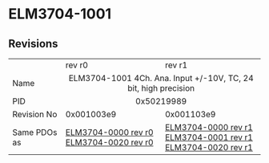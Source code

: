 # ELM3704-1001

## Revisions
<table>
<tr>
<td></td>
<td>rev r0</td>
<td>rev r1</td>
</tr>
<tr>
<td>Name</td>
<td colspan=2 align="center">ELM3704-1001 4Ch. Ana. Input +/-10V, TC, 24 bit, high precision</td>
</tr>
<tr>
<td>PID</td>
<td colspan=2 align="center">0x50219989</td>
</tr>
<tr>
<td>Revision No</td>
<td>0x001003e9</td>
<td>0x001103e9</td>
</tr>
<tr>
<td>Same PDOs as</td>
<td><a href="ELM3704-0000.md">ELM3704-0000 rev r0</a><br/><a href="ELM3704-0020.md">ELM3704-0020 rev r0</a></td>
<td><a href="ELM3704-0000.md">ELM3704-0000 rev r1</a><br/><a href="ELM3704-0001.md">ELM3704-0001 rev r1</a><br/><a href="ELM3704-0020.md">ELM3704-0020 rev r1</a></td>
</tr>
</table>
